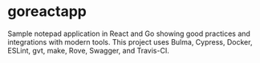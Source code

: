 # goreactapp
Sample notepad application in React and Go showing good practices and integrations with modern tools. This project uses Bulma, Cypress, Docker, ESLint, gvt, make, Rove, Swagger, and Travis-CI.
